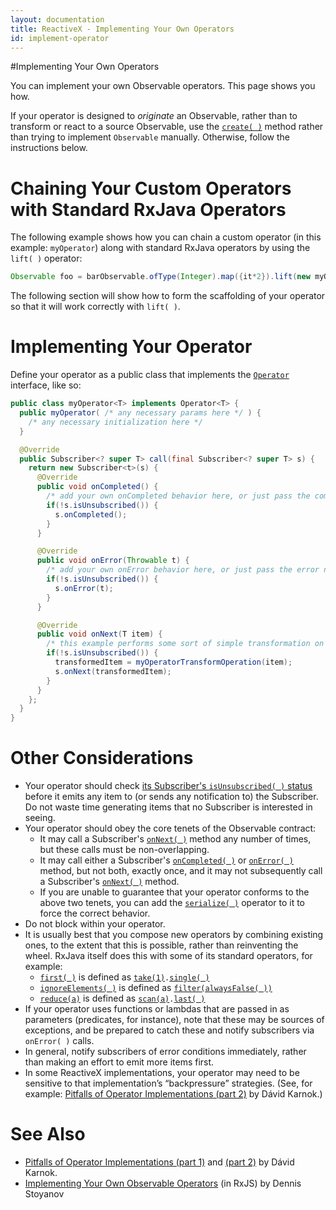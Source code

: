 ```yaml
---
layout: documentation
title: ReactiveX - Implementing Your Own Operators
id: implement-operator
---
```


#Implementing Your Own Operators

You can implement your own Observable operators. This page shows you how.

If your operator is designed to *originate* an Observable, rather than to transform or react to a source Observable, use the [`create( )`](Creating-Observables#wiki-create) method rather than trying to implement `Observable` manually.  Otherwise, follow the instructions below.

# Chaining Your Custom Operators with Standard RxJava Operators

The following example shows how you can chain a custom operator (in this example: `myOperator`) along with standard RxJava operators by using the `lift( )` operator:

```groovy
Observable foo = barObservable.ofType(Integer).map({it*2}).lift(new myOperator<T>()).map({"transformed by myOperator: " + it});
```
The following section will show how to form the scaffolding of your operator so that it will work correctly with `lift( )`.

# Implementing Your Operator

Define your operator as a public class that implements the [`Operator`](http://reactivex.io/RxJava/javadoc/rx/Observable.Operator.html) interface, like so:

```java
public class myOperator<T> implements Operator<T> {
  public myOperator( /* any necessary params here */ ) {
    /* any necessary initialization here */
  }

  @Override
  public Subscriber<? super T> call(final Subscriber<? super T> s) {
    return new Subscriber<t>(s) {
      @Override
      public void onCompleted() {
        /* add your own onCompleted behavior here, or just pass the completed notification through: */
        if(!s.isUnsubscribed()) {
          s.onCompleted();
        }
      }

      @Override
      public void onError(Throwable t) {
        /* add your own onError behavior here, or just pass the error notification through: */
        if(!s.isUnsubscribed()) {
          s.onError(t);
        }
      }

      @Override
      public void onNext(T item) {
        /* this example performs some sort of simple transformation on each incoming item and then passes it along */
        if(!s.isUnsubscribed()) {
          transformedItem = myOperatorTransformOperation(item);
          s.onNext(transformedItem);
        }
      }
    };
  }
}
``` 

# Other Considerations

* Your operator should check [its Subscriber's `isUnsubscribed( )` status](Observable#unsubscribing) before it emits any item to (or sends any notification to) the Subscriber. Do not waste time generating items that no Subscriber is interested in seeing.
* Your operator should obey the core tenets of the Observable contract:
  * It may call a Subscriber's [`onNext( )`](Observable#onnext-oncompleted-and-onerror) method any number of times, but these calls must be non-overlapping.
  * It may call either a Subscriber's [`onCompleted( )`](Observable#onnext-oncompleted-and-onerror) or [`onError( )`](Observable#onnext-oncompleted-and-onerror) method, but not both, exactly once, and it may not subsequently call a Subscriber's [`onNext( )`](Observable#onnext-oncompleted-and-onerror) method.
  * If you are unable to guarantee that your operator conforms to the above two tenets, you can add the [`serialize( )`](Observable-Utility-Operators#serialize) operator to it to force the correct behavior.
* Do not block within your operator.
* It is usually best that you compose new operators by combining existing ones, to the extent that this is possible, rather than reinventing the wheel. RxJava itself does this with some of its standard operators, for example:
  * [`first( )`](Filtering-Observables#wiki-first-and-takefirst) is defined as [`take(1)`](Filtering-Observables#wiki-take)`.`[`single( )`](Observable-Utility-Operators#wiki-single-and-singleordefault)
  * [`ignoreElements( )`](Filtering-Observables#wiki-ignoreelements) is defined as [`filter(alwaysFalse( ))`](Filtering-Observables#wiki-filter)
  * [`reduce(a)`](Mathematical-and-Aggregate-Operators#wiki-reduce) is defined as [`scan(a)`](Transforming-Observables#wiki-scan)`.`[`last( )`](Filtering-Observables#wiki-last)
* If your operator uses functions or lambdas that are passed in as parameters (predicates, for instance), note that these may be sources of exceptions, and be prepared to catch these and notify subscribers via `onError( )` calls.
* In general, notify subscribers of error conditions immediately, rather than making an effort to emit more items first.
* In some ReactiveX implementations, your operator may need to be sensitive to that implementation&#8217;s &ldquo;backpressure&rdquo; strategies. (See, for example: <a href="http://akarnokd.blogspot.hu/2015/05/pitfalls-of-operator-implementations_14.html">Pitfalls of Operator Implementations (part 2)</a> by D&aacute;vid Karnok.)

# See Also
* <a href="http://akarnokd.blogspot.hu/2015/05/pitfalls-of-operator-implementations.html">Pitfalls of Operator Implementations (part 1)</a> and <a href="http://akarnokd.blogspot.hu/2015/05/pitfalls-of-operator-implementations_14.html">(part 2)</a> by D&aacute;vid Karnok.
* <a href="http://xgrommx.github.io/rx-book/content/getting_started_with_rxjs/implementing_your_own_operators.html">Implementing Your Own Observable Operators</a> (in RxJS) by Dennis Stoyanov
